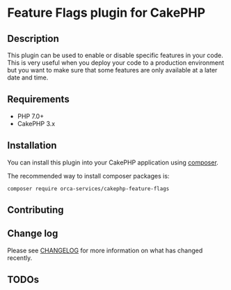 # Feature Flags plugin for CakePHP

## Description

This plugin can be used to enable or disable specific features in your code. This is very useful when you deploy your code to a production environment but you want to make sure that some features are only available at a later date and time.

## Requirements

* PHP 7.0+
* CakePHP 3.x

## Installation

You can install this plugin into your CakePHP application using [composer](https://getcomposer.org).

The recommended way to install composer packages is:

```
composer require orca-services/cakephp-feature-flags
```

## Contributing

## Change log

Please see [CHANGELOG](CHANGELOG.md) for more information on what has changed recently.

## TODOs